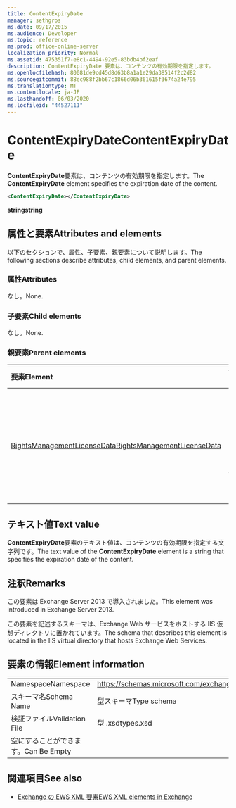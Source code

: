 ```yaml
---
title: ContentExpiryDate
manager: sethgros
ms.date: 09/17/2015
ms.audience: Developer
ms.topic: reference
ms.prod: office-online-server
localization_priority: Normal
ms.assetid: 475351f7-e8c1-4494-92e5-83bdb4bf2eaf
description: ContentExpiryDate 要素は、コンテンツの有効期限を指定します。
ms.openlocfilehash: 80081de9cd45d8d63b8a1a1e29da38514f2c2d82
ms.sourcegitcommit: 88ec988f2bb67c1866d06b361615f3674a24e795
ms.translationtype: MT
ms.contentlocale: ja-JP
ms.lasthandoff: 06/03/2020
ms.locfileid: "44527111"
---
```

# <a name="contentexpirydate"></a><span data-ttu-id="77867-103">ContentExpiryDate</span><span class="sxs-lookup"><span data-stu-id="77867-103">ContentExpiryDate</span></span>

<span data-ttu-id="77867-104">**ContentExpiryDate**要素は、コンテンツの有効期限を指定します。</span><span class="sxs-lookup"><span data-stu-id="77867-104">The **ContentExpiryDate** element specifies the expiration date of the content.</span></span> 
  
```XML
<ContentExpiryDate></ContentExpiryDate>
```

 <span data-ttu-id="77867-105">**string**</span><span class="sxs-lookup"><span data-stu-id="77867-105">**string**</span></span>
## <a name="attributes-and-elements"></a><span data-ttu-id="77867-106">属性と要素</span><span class="sxs-lookup"><span data-stu-id="77867-106">Attributes and elements</span></span>

<span data-ttu-id="77867-107">以下のセクションで、属性、子要素、親要素について説明します。</span><span class="sxs-lookup"><span data-stu-id="77867-107">The following sections describe attributes, child elements, and parent elements.</span></span>
  
### <a name="attributes"></a><span data-ttu-id="77867-108">属性</span><span class="sxs-lookup"><span data-stu-id="77867-108">Attributes</span></span>

<span data-ttu-id="77867-109">なし。</span><span class="sxs-lookup"><span data-stu-id="77867-109">None.</span></span>
  
### <a name="child-elements"></a><span data-ttu-id="77867-110">子要素</span><span class="sxs-lookup"><span data-stu-id="77867-110">Child elements</span></span>

<span data-ttu-id="77867-111">なし。</span><span class="sxs-lookup"><span data-stu-id="77867-111">None.</span></span>
  
### <a name="parent-elements"></a><span data-ttu-id="77867-112">親要素</span><span class="sxs-lookup"><span data-stu-id="77867-112">Parent elements</span></span>

|<span data-ttu-id="77867-113">**要素**</span><span class="sxs-lookup"><span data-stu-id="77867-113">**Element**</span></span>|<span data-ttu-id="77867-114">**説明**</span><span class="sxs-lookup"><span data-stu-id="77867-114">**Description**</span></span>|
|:-----|:-----|
|[<span data-ttu-id="77867-115">RightsManagementLicenseData</span><span class="sxs-lookup"><span data-stu-id="77867-115">RightsManagementLicenseData</span></span>](rightsmanagementlicensedata.md) <br/> |<span data-ttu-id="77867-116">Rights management のライセンスに関する情報を指定します。</span><span class="sxs-lookup"><span data-stu-id="77867-116">Specifies information about the rights management license.</span></span>  <br/> |
   
## <a name="text-value"></a><span data-ttu-id="77867-117">テキスト値</span><span class="sxs-lookup"><span data-stu-id="77867-117">Text value</span></span>

<span data-ttu-id="77867-118">**ContentExpiryDate**要素のテキスト値は、コンテンツの有効期限を指定する文字列です。</span><span class="sxs-lookup"><span data-stu-id="77867-118">The text value of the **ContentExpiryDate** element is a string that specifies the expiration date of the content.</span></span> 
  
## <a name="remarks"></a><span data-ttu-id="77867-119">注釈</span><span class="sxs-lookup"><span data-stu-id="77867-119">Remarks</span></span>

<span data-ttu-id="77867-120">この要素は Exchange Server 2013 で導入されました。</span><span class="sxs-lookup"><span data-stu-id="77867-120">This element was introduced in Exchange Server 2013.</span></span>
  
<span data-ttu-id="77867-121">この要素を記述するスキーマは、Exchange Web サービスをホストする IIS 仮想ディレクトリに置かれています。</span><span class="sxs-lookup"><span data-stu-id="77867-121">The schema that describes this element is located in the IIS virtual directory that hosts Exchange Web Services.</span></span>
  
## <a name="element-information"></a><span data-ttu-id="77867-122">要素の情報</span><span class="sxs-lookup"><span data-stu-id="77867-122">Element information</span></span>

|||
|:-----|:-----|
|<span data-ttu-id="77867-123">Namespace</span><span class="sxs-lookup"><span data-stu-id="77867-123">Namespace</span></span>  <br/> |https://schemas.microsoft.com/exchange/services/2006/types  <br/> |
|<span data-ttu-id="77867-124">スキーマ名</span><span class="sxs-lookup"><span data-stu-id="77867-124">Schema Name</span></span>  <br/> |<span data-ttu-id="77867-125">型スキーマ</span><span class="sxs-lookup"><span data-stu-id="77867-125">Type schema</span></span>  <br/> |
|<span data-ttu-id="77867-126">検証ファイル</span><span class="sxs-lookup"><span data-stu-id="77867-126">Validation File</span></span>  <br/> |<span data-ttu-id="77867-127">型 .xsd</span><span class="sxs-lookup"><span data-stu-id="77867-127">types.xsd</span></span>  <br/> |
|<span data-ttu-id="77867-128">空にすることができます。</span><span class="sxs-lookup"><span data-stu-id="77867-128">Can Be Empty</span></span>  <br/> ||
   
## <a name="see-also"></a><span data-ttu-id="77867-129">関連項目</span><span class="sxs-lookup"><span data-stu-id="77867-129">See also</span></span>



- [<span data-ttu-id="77867-130">Exchange の EWS XML 要素</span><span class="sxs-lookup"><span data-stu-id="77867-130">EWS XML elements in Exchange</span></span>](ews-xml-elements-in-exchange.md)

